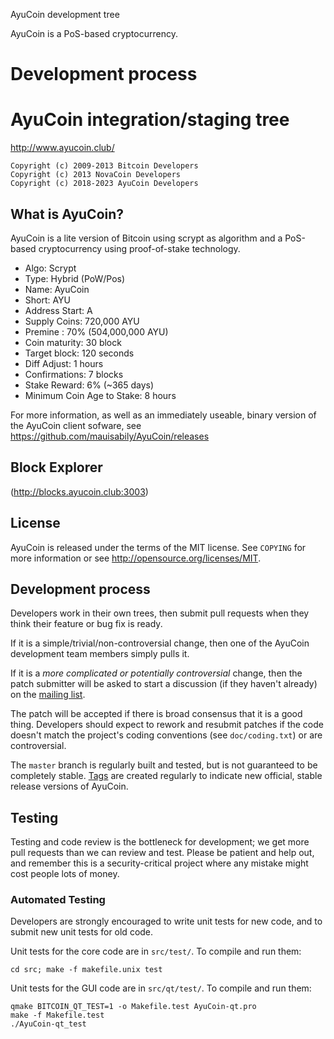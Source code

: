 
AyuCoin development tree

AyuCoin is a PoS-based cryptocurrency.

Development process
===========================

AyuCoin integration/staging tree
================================

http://www.ayucoin.club/
```
Copyright (c) 2009-2013 Bitcoin Developers
Copyright (c) 2013 NovaCoin Developers
Copyright (c) 2018-2023 AyuCoin Developers
```
What is AyuCoin?
----------------

AyuCoin is a lite version of Bitcoin using scrypt as algorithm and a PoS-based cryptocurrency using proof-of-stake technology.
 - Algo: Scrypt
 - Type: Hybrid (PoW/Pos)
 - Name: AyuCoin
 - Short: AYU
 - Address Start: A
 - Supply Coins: 720,000 AYU
 - Premine : 70% (504,000,000 AYU)
 - Coin maturity: 30 block
 - Target block: 120 seconds
 - Diff Adjust: 1 hours
 - Confirmations: 7 blocks
 - Stake Reward: 6% (~365 days)
 - Minimum Coin Age to Stake: 8 hours

For more information, as well as an immediately useable, binary version of
the AyuCoin client sofware, see https://github.com/mauisabily/AyuCoin/releases

Block Explorer
--------------
(http://blocks.ayucoin.club:3003)

License
-------

AyuCoin is released under the terms of the MIT license. See `COPYING` for more
information or see http://opensource.org/licenses/MIT.

Development process
-------------------

Developers work in their own trees, then submit pull requests when they think
their feature or bug fix is ready.

If it is a simple/trivial/non-controversial change, then one of the AyuCoin
development team members simply pulls it.

If it is a *more complicated or potentially controversial* change, then the patch
submitter will be asked to start a discussion (if they haven't already) on the
[mailing list](http://sourceforge.net/mailarchive/forum.php?forum_name=bitcoin-development).

The patch will be accepted if there is broad consensus that it is a good thing.
Developers should expect to rework and resubmit patches if the code doesn't
match the project's coding conventions (see `doc/coding.txt`) or are
controversial.

The `master` branch is regularly built and tested, but is not guaranteed to be
completely stable. [Tags](https://github.com/bitcoin/bitcoin/tags) are created
regularly to indicate new official, stable release versions of AyuCoin.

Testing
-------

Testing and code review is the bottleneck for development; we get more pull
requests than we can review and test. Please be patient and help out, and
remember this is a security-critical project where any mistake might cost people
lots of money.

### Automated Testing

Developers are strongly encouraged to write unit tests for new code, and to
submit new unit tests for old code.

Unit tests for the core code are in `src/test/`. To compile and run them:

    cd src; make -f makefile.unix test

Unit tests for the GUI code are in `src/qt/test/`. To compile and run them:

    qmake BITCOIN_QT_TEST=1 -o Makefile.test AyuCoin-qt.pro
    make -f Makefile.test
    ./AyuCoin-qt_test
